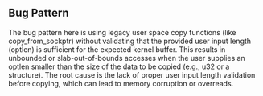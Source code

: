 ## Bug Pattern

The bug pattern here is using legacy user space copy functions (like copy_from_sockptr) without validating that the provided user input length (optlen) is sufficient for the expected kernel buffer. This results in unbounded or slab-out-of-bounds accesses when the user supplies an optlen smaller than the size of the data to be copied (e.g., u32 or a structure). The root cause is the lack of proper user input length validation before copying, which can lead to memory corruption or overreads.